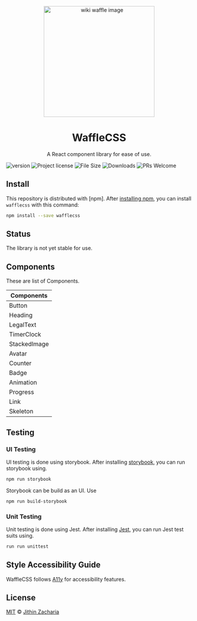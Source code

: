 <div align="center">
    <img 
        src="https://upload.wikimedia.org/wikipedia/commons/5/5b/Waffles_with_Strawberries.jpg" 
        width="300px" 
        alt="wiki waffle image"
    />
</div>

<h1 align="center">WaffleCSS</h1>
<p align="center">A React component library for ease of use.</p>

![version](https://img.shields.io/npm/v/wafflecss)
![Project license](https://img.shields.io/badge/license-MIT-blue.svg)
![File Size](https://img.shields.io/bundlephobia/minzip/wafflecss)
![Downloads](https://img.shields.io/npm/dm/wafflecss)
![PRs Welcome](https://img.shields.io/badge/PRs-welcome-brightgreen.svg)

## Install
This repository is distributed with [npm]. After [installing npm](https://www.npmjs.com/), you can install `wafflecss` with this command:

```sh
npm install --save wafflecss
```

## Status

The library is not yet stable for use.

## Components

These are list of Components.

| Components    | 
| ------------- |
| Button     | 
| Heading      | 
| LegalText |
| TimerClock |
| StackedImage |
| Avatar |
| Counter |
| Badge |
| Animation |
| Progress |
| Link |
| Skeleton |

## Testing

### UI Testing
UI testing is done using storybook. After installing [storybook](https://storybook.js.org/), you can run 
storybook using.
```sh
npm run storybook
```
Storybook can be build as an UI. Use
```sh
npm run build-storybook
```
### Unit Testing
Unit testing is done using Jest. After installing [Jest](https://jestjs.io/), you can run Jest test suits using.
```sh
run run unittest
```

## Style Accessibility Guide
WaffleCSS follows [A11y](https://a11y-style-guide.com/style-guide/section-general.html) for 
accessibility features.

## License

[MIT](./LICENSE) &copy; [Jithin Zacharia](https://jithinqw.github.io/)
